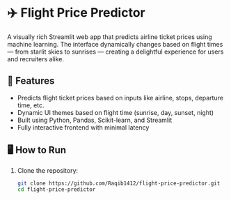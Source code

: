 # ✈️ Flight Price Predictor

A visually rich Streamlit web app that predicts airline ticket prices using machine learning. The interface dynamically changes based on flight times — from starlit skies to sunrises — creating a delightful experience for users and recruiters alike.

## 🚀 Features

- Predicts flight ticket prices based on inputs like airline, stops, departure time, etc.
- Dynamic UI themes based on flight time (sunrise, day, sunset, night)
- Built using Python, Pandas, Scikit-learn, and Streamlit
- Fully interactive frontend with minimal latency

## 🖥️ How to Run

1. Clone the repository:
   ```bash
   git clone https://github.com/Raqib1412/flight-price-predictor.git
   cd flight-price-predictor
